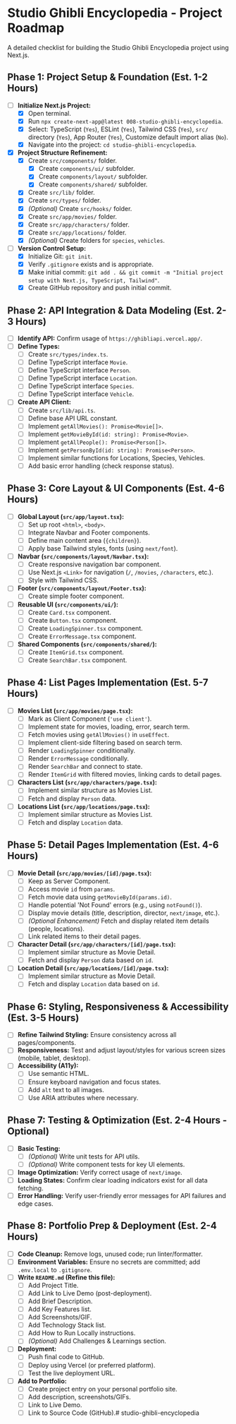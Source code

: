 # Studio Ghibli Encyclopedia - Project Roadmap

A detailed checklist for building the Studio Ghibli Encyclopedia project using Next.js.

## Phase 1: Project Setup & Foundation (Est. 1-2 Hours)

- [ ] **Initialize Next.js Project:**
    - [x] Open terminal.
    - [x] Run `npx create-next-app@latest 008-studio-ghibli-encyclopedia`.
    - [x] Select: TypeScript (`Yes`), ESLint (`Yes`), Tailwind CSS (`Yes`), `src/` directory (`Yes`), App Router (`Yes`), Customize default import alias (`No`).
    - [x] Navigate into the project: `cd studio-ghibli-encyclopedia`.
- [x] **Project Structure Refinement:**
    - [x] Create `src/components/` folder.
        - [x] Create `components/ui/` subfolder.
        - [x] Create `components/layout/` subfolder.
        - [x] Create `components/shared/` subfolder.
    - [x] Create `src/lib/` folder.
    - [x] Create `src/types/` folder.
    - [x] *(Optional)* Create `src/hooks/` folder.
    - [x] Create `src/app/movies/` folder.
    - [x] Create `src/app/characters/` folder.
    - [x] Create `src/app/locations/` folder.
    - [x] *(Optional)* Create folders for `species`, `vehicles`.
- [ ] **Version Control Setup:**
    - [x] Initialize Git: `git init`.
    - [x] Verify `.gitignore` exists and is appropriate.
    - [x] Make initial commit: `git add . && git commit -m "Initial project setup with Next.js, TypeScript, Tailwind"`.
    - [x] Create GitHub repository and push initial commit.

## Phase 2: API Integration & Data Modeling (Est. 2-3 Hours)

- [ ] **Identify API:** Confirm usage of `https://ghibliapi.vercel.app/`.
- [ ] **Define Types:**
    - [ ] Create `src/types/index.ts`.
    - [ ] Define TypeScript interface `Movie`.
    - [ ] Define TypeScript interface `Person`.
    - [ ] Define TypeScript interface `Location`.
    - [ ] Define TypeScript interface `Species`.
    - [ ] Define TypeScript interface `Vehicle`.
- [ ] **Create API Client:**
    - [ ] Create `src/lib/api.ts`.
    - [ ] Define base API URL constant.
    - [ ] Implement `getAllMovies(): Promise<Movie[]>`.
    - [ ] Implement `getMovieById(id: string): Promise<Movie>`.
    - [ ] Implement `getAllPeople(): Promise<Person[]>`.
    - [ ] Implement `getPersonById(id: string): Promise<Person>`.
    - [ ] Implement similar functions for Locations, Species, Vehicles.
    - [ ] Add basic error handling (check response status).

## Phase 3: Core Layout & UI Components (Est. 4-6 Hours)

- [ ] **Global Layout (`src/app/layout.tsx`):**
    - [ ] Set up root `<html>`, `<body>`.
    - [ ] Integrate Navbar and Footer components.
    - [ ] Define main content area (`{children}`).
    - [ ] Apply base Tailwind styles, fonts (using `next/font`).
- [ ] **Navbar (`src/components/layout/Navbar.tsx`):**
    - [ ] Create responsive navigation bar component.
    - [ ] Use Next.js `<Link>` for navigation (`/`, `/movies`, `/characters`, etc.).
    - [ ] Style with Tailwind CSS.
- [ ] **Footer (`src/components/layout/Footer.tsx`):**
    - [ ] Create simple footer component.
- [ ] **Reusable UI (`src/components/ui/`):**
    - [ ] Create `Card.tsx` component.
    - [ ] Create `Button.tsx` component.
    - [ ] Create `LoadingSpinner.tsx` component.
    - [ ] Create `ErrorMessage.tsx` component.
- [ ] **Shared Components (`src/components/shared/`):**
    - [ ] Create `ItemGrid.tsx` component.
    - [ ] Create `SearchBar.tsx` component.

## Phase 4: List Pages Implementation (Est. 5-7 Hours)

- [ ] **Movies List (`src/app/movies/page.tsx`):**
    - [ ] Mark as Client Component (`'use client'`).
    - [ ] Implement state for movies, loading, error, search term.
    - [ ] Fetch movies using `getAllMovies()` in `useEffect`.
    - [ ] Implement client-side filtering based on search term.
    - [ ] Render `LoadingSpinner` conditionally.
    - [ ] Render `ErrorMessage` conditionally.
    - [ ] Render `SearchBar` and connect to state.
    - [ ] Render `ItemGrid` with filtered movies, linking cards to detail pages.
- [ ] **Characters List (`src/app/characters/page.tsx`):**
    - [ ] Implement similar structure as Movies List.
    - [ ] Fetch and display `Person` data.
- [ ] **Locations List (`src/app/locations/page.tsx`):**
    - [ ] Implement similar structure as Movies List.
    - [ ] Fetch and display `Location` data.

## Phase 5: Detail Pages Implementation (Est. 4-6 Hours)

- [ ] **Movie Detail (`src/app/movies/[id]/page.tsx`):**
    - [ ] Keep as Server Component.
    - [ ] Access movie `id` from `params`.
    - [ ] Fetch movie data using `getMovieById(params.id)`.
    - [ ] Handle potential 'Not Found' errors (e.g., using `notFound()`).
    - [ ] Display movie details (title, description, director, `next/image`, etc.).
    - [ ] *(Optional Enhancement)* Fetch and display related item details (people, locations).
    - [ ] Link related items to their detail pages.
- [ ] **Character Detail (`src/app/characters/[id]/page.tsx`):**
    - [ ] Implement similar structure as Movie Detail.
    - [ ] Fetch and display `Person` data based on `id`.
- [ ] **Location Detail (`src/app/locations/[id]/page.tsx`):**
    - [ ] Implement similar structure as Movie Detail.
    - [ ] Fetch and display `Location` data based on `id`.

## Phase 6: Styling, Responsiveness & Accessibility (Est. 3-5 Hours)

- [ ] **Refine Tailwind Styling:** Ensure consistency across all pages/components.
- [ ] **Responsiveness:** Test and adjust layout/styles for various screen sizes (mobile, tablet, desktop).
- [ ] **Accessibility (A11y):**
    - [ ] Use semantic HTML.
    - [ ] Ensure keyboard navigation and focus states.
    - [ ] Add `alt` text to all images.
    - [ ] Use ARIA attributes where necessary.

## Phase 7: Testing & Optimization (Est. 2-4 Hours - Optional)

- [ ] **Basic Testing:**
    - [ ] *(Optional)* Write unit tests for API utils.
    - [ ] *(Optional)* Write component tests for key UI elements.
- [ ] **Image Optimization:** Verify correct usage of `next/image`.
- [ ] **Loading States:** Confirm clear loading indicators exist for all data fetching.
- [ ] **Error Handling:** Verify user-friendly error messages for API failures and edge cases.

## Phase 8: Portfolio Prep & Deployment (Est. 2-4 Hours)

- [ ] **Code Cleanup:** Remove logs, unused code; run linter/formatter.
- [ ] **Environment Variables:** Ensure no secrets are committed; add `.env.local` to `.gitignore`.
- [ ] **Write `README.md` (Refine this file):**
    - [ ] Add Project Title.
    - [ ] Add Link to Live Demo (post-deployment).
    - [ ] Add Brief Description.
    - [ ] Add Key Features list.
    - [ ] Add Screenshots/GIF.
    - [ ] Add Technology Stack list.
    - [ ] Add How to Run Locally instructions.
    - [ ] *(Optional)* Add Challenges & Learnings section.
- [ ] **Deployment:**
    - [ ] Push final code to GitHub.
    - [ ] Deploy using Vercel (or preferred platform).
    - [ ] Test the live deployment URL.
- [ ] **Add to Portfolio:**
    - [ ] Create project entry on your personal portfolio site.
    - [ ] Add description, screenshots/GIFs.
    - [ ] Link to Live Demo.
    - [ ] Link to Source Code (GitHub).# studio-ghibli-encyclopedia
